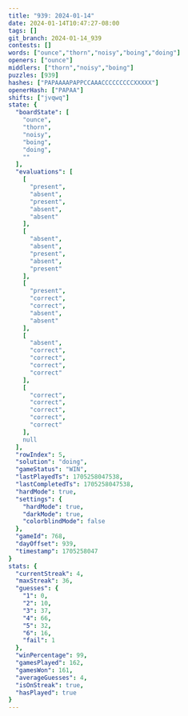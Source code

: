 ```yaml
---
title: "939: 2024-01-14"
date: 2024-01-14T10:47:27-08:00
tags: []
git_branch: 2024-01-14_939
contests: []
words: ["ounce","thorn","noisy","boing","doing"]
openers: ["ounce"]
middlers: ["thorn","noisy","boing"]
puzzles: [939]
hashes: ["PAPAAAAPAPPCCAAACCCCCCCCCXXXXX"]
openerHash: ["PAPAA"]
shifts: ["jvqwq"]
state: {
  "boardState": [
    "ounce",
    "thorn",
    "noisy",
    "boing",
    "doing",
    ""
  ],
  "evaluations": [
    [
      "present",
      "absent",
      "present",
      "absent",
      "absent"
    ],
    [
      "absent",
      "absent",
      "present",
      "absent",
      "present"
    ],
    [
      "present",
      "correct",
      "correct",
      "absent",
      "absent"
    ],
    [
      "absent",
      "correct",
      "correct",
      "correct",
      "correct"
    ],
    [
      "correct",
      "correct",
      "correct",
      "correct",
      "correct"
    ],
    null
  ],
  "rowIndex": 5,
  "solution": "doing",
  "gameStatus": "WIN",
  "lastPlayedTs": 1705258047538,
  "lastCompletedTs": 1705258047538,
  "hardMode": true,
  "settings": {
    "hardMode": true,
    "darkMode": true,
    "colorblindMode": false
  },
  "gameId": 768,
  "dayOffset": 939,
  "timestamp": 1705258047
}
stats: {
  "currentStreak": 4,
  "maxStreak": 36,
  "guesses": {
    "1": 0,
    "2": 10,
    "3": 37,
    "4": 66,
    "5": 32,
    "6": 16,
    "fail": 1
  },
  "winPercentage": 99,
  "gamesPlayed": 162,
  "gamesWon": 161,
  "averageGuesses": 4,
  "isOnStreak": true,
  "hasPlayed": true
}
---
```

<!-- more -->
